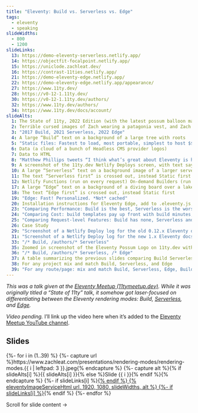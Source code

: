 ```yaml
---
title: "Eleventy: Build vs. Serverless vs. Edge"
tags:
  - eleventy
  - speaking
slideWidths:
  - 800
  - 1200
slideLinks:
  13: https://demo-eleventy-serverless.netlify.app/
  14: https://objectfit-focalpoint.netlify.app/
  15: https://uniclode.zachleat.dev/
  16: https://contrast-11ties.netlify.app/
  21: https://demo-eleventy-edge.netlify.app/
  22: https://demo-eleventy-edge.netlify.app/appearance/
  27: https://www.11ty.dev/
  28: https://v0-12-1.11ty.dev/
  30: https://v0-12-1.11ty.dev/authors/
  32: https://www.11ty.dev/authors/
  34: https://www.11ty.dev/docs/account/
slideAlts:
  1: The State of 11ty, 2022 Edition (with the latest possum balloon mascot floating)
  2: Terrible cursed images of Zach wearing a patagonia vest, and Zach’s head on the classic Stonks image with an arrow going up and to the right
  3: "2017 Build, 2021 Serverless, 2022 Edge"
  4: A large “Build” text on a background of a large tree with roots
  5: "Static files: Fastest to load, most portable, simplest to host $$$"
  6: Data (a cloud of a bunch of Headless CMS provider logos)
  7: Data to HTML
  8: "Matthew Phillips tweets “I think what’s great about Eleventy is how it was able to simplify SSGs to just 2 concepts: data sources and templates”"
  9: A screenshot of the 11ty.dev Netlify Deploys screen, with text saying “oopsie daisy, hot swap the site”
  10: A large “Serverless” text on a background image of a larger server rack
  11: The text “Serverless first” is crossed out, instead Static first
  12: Netlify Functions (run on every request) On-demand Builders (run on first request, cache for subsequent)
  17: A large “Edge” text on a background of a diving board over a lake
  18: The text “Edge first” is crossed out, instead Static first
  19: "Edge: Fast! Personalized. *Not* cached"
  20: Installation instructions for Eleventy Edge, add to .eleventy.js, netlify.toml, and a content file at index.liquid
  23: "Comparing Performance: Build is the best, Serverless is the worst, On-demand Builders are great when cached, and Edge is pretty fast with a 50ms max"
  24: "Comparing Cost: build templates pay up front with build minutes, Serverless and Edge are charged per request, On-demand builders only charge for first request. Netlify’s free tier offers 300 build minutes per month, Serverless (including On-demand builders) 125k requests/site/month, Edge 3M /month"
  25: "Comparing Request-level Features: Build has none, Serverless and Edge have access to Headers Cookies, Forms, URLSearchParams, On-demand builders have none"
  26: Case Study
  29: "Screenshot of a Netlify Deploy log for the old 0.12.x Eleventy docs: 495 files in 53.65 seconds"
  31: "Screenshot of a Netlify Deploy log for the new 1.x Eleventy docs: 145 files in 29.73 seconds"
  33: "/* Build, /authors/* Serverless"
  35: Zoomed in screenshot of the Eleventy Possum Logo on 11ty.dev with zachleat’s avatar in the middle of the ballon—an arrow is pointing to it from the JS logo
  36: "/* Build, /authors/* Serverless, /* Edge"
  37: A table summarizing the previous slides comparing Build Serverless On-demand Builders, and Edge across Performance, Netlify Free Tier, Cost, and Request-level features
  38: For any project mix and match Build, Serverless, and Edge
  39: "For any route/page: mix and match Build, Serverless, Edge, Build + Edge, Serverless + Edge"
---
```

_This was a talk given at the [Eleventy Meetup (11tymeetup.dev)](https://11tymeetup.dev/events/ep-8-state-of-the-possumverse-and-panel-on-transitioning-to-11ty/). While it was originally titled a “State of 11ty” talk, it somehow got laser-focused on differentiating between the Eleventy rendering modes: Build, [Serverless](https://www.11ty.dev/docs/plugins/serverless/), and [Edge](https://www.11ty.dev/docs/plugins/edge/)._

_Video pending._ I’ll link up the video here when it’s added to the [Eleventy Meetup YouTube channel](https://www.youtube.com/c/theeleventymeetup).


## Slides

<div class="fullwidth">
  <div class="carousel carousel-16-9">
  {%- for i in (1..39) %}
    {%- capture url %}https://www.zachleat.com/presentations/rendering-modes/rendering-modes.{{ i | leftpad: 3 }}.jpeg{% endcapture %}
    {%- capture alt %}{% if slideAlts[i] %}{{ slideAlts[i] }}{% else %}Slide {{ i }}{% endif %}{% endcapture %}
    {%- if slideLinks[i] %}<a href="{{ slideLinks[i] }}">{% endif %}
    {% eleventyImageServiceHtml url, 1920, 1080, slideWidths, alt %}
    {%- if slideLinks[i] %}</a>{% endif %}
  {%- endfor %}
  </div>
</div>

Scroll for slide content →

